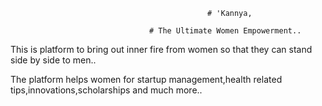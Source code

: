                                                 # 'Kannya,

                                   # The Ultimate Women Empowerment..
                        

This is platform to bring out inner fire from women so that they can stand side by side to men..

The platform helps women for startup management,health related tips,innovations,scholarships and much more..
